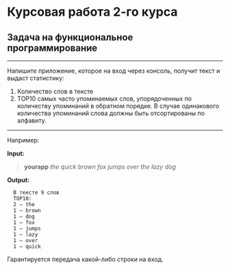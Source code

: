 # Курсовая работа 2-го курса

## Задача на функциональное программирование

---
Напишите приложение, которое на вход через консоль, получит текст и выдаст статистику:

1. Количество слов в тексте
2. TOP10 самых часто упоминаемых слов, упорядоченных по количеству упоминаний в
   обратном порядке. В случае одинакового количества упоминаний слова должны быть отсортированы по алфавиту.
---
 Например:

**Input:**

>**yourapp** _the quick brown fox jumps over the lazy dog_ 

**Output:**

      В тексте 9 слов
      TOP10:
      2 — the
      1 — brown
      1 — dog
      1 — fox
      1 — jumps
      1 — lazy
      1 — over
      1 — quick 


Гарантируется передача какой-либо строки на вход.
